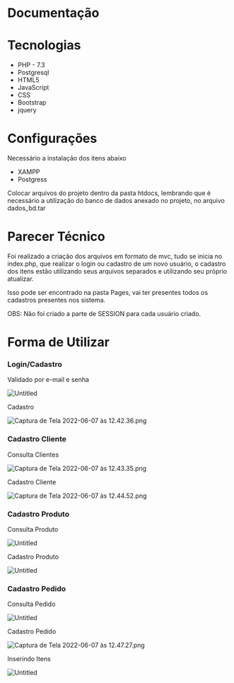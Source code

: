 # Documentação

# Tecnologias

- PHP - 7.3
- Postgresql
- HTML5
- JavaScript
- CSS
- Bootstrap
- jquery

# Configurações

Necessário a instalação dos itens abaixo

- XAMPP
- Postgress

Colocar arquivos do projeto dentro da pasta htdocs, lembrando que é necessário a utilização do banco de dados anexado no projeto, no arquivo dados_bd.tar

# Parecer Técnico

Foi realizado a criação dos arquivos em formato de mvc, tudo se inicia no index.php, que realizar o login ou cadastro de um novo usuário, o cadastro dos itens estão utilizando seus arquivos separados e utilizando seu próprio atualizar. 

Isso pode ser encontrado na pasta Pages, vai ter presentes todos os cadastros presentes nos sistema.

OBS: Não foi criado a parte de SESSION para cada usuário criado.

# Forma de Utilizar

### Login/Cadastro

Validado por e-mail e senha

![Untitled](https://s3.us-west-2.amazonaws.com/secure.notion-static.com/8c89ee31-a9de-47e4-8ca8-af9eae98f735/Untitled.png?X-Amz-Algorithm=AWS4-HMAC-SHA256&X-Amz-Content-Sha256=UNSIGNED-PAYLOAD&X-Amz-Credential=AKIAT73L2G45EIPT3X45%2F20220607%2Fus-west-2%2Fs3%2Faws4_request&X-Amz-Date=20220607T160225Z&X-Amz-Expires=86400&X-Amz-Signature=c9ebb47eb7211d8b77d3d870f0632790ac00b82abd24e81d93ac11f527ed4d84&X-Amz-SignedHeaders=host&response-content-disposition=filename%20%3D%22Untitled.png%22&x-id=GetObject)

Cadastro 

![Captura de Tela 2022-06-07 às 12.42.36.png](Documentac%CC%A7a%CC%83o%20a9a48128914241928c9228073db7bb68/Captura_de_Tela_2022-06-07_as_12.42.36.png)

### Cadastro Cliente

Consulta Clientes

![Captura de Tela 2022-06-07 às 12.43.35.png](Documentac%CC%A7a%CC%83o%20a9a48128914241928c9228073db7bb68/Captura_de_Tela_2022-06-07_as_12.43.35.png)

Cadastro Cliente 

![Captura de Tela 2022-06-07 às 12.44.52.png](Documentac%CC%A7a%CC%83o%20a9a48128914241928c9228073db7bb68/Captura_de_Tela_2022-06-07_as_12.44.52.png)

### Cadastro Produto

Consulta Produto

![Untitled](Documentac%CC%A7a%CC%83o%20a9a48128914241928c9228073db7bb68/Untitled%201.png)

Cadastro Produto

![Untitled](Documentac%CC%A7a%CC%83o%20a9a48128914241928c9228073db7bb68/Untitled%202.png)

### Cadastro Pedido

Consulta Pedido 

![Untitled](Documentac%CC%A7a%CC%83o%20a9a48128914241928c9228073db7bb68/Untitled%203.png)

Cadastro Pedido

![Captura de Tela 2022-06-07 às 12.47.27.png](Documentac%CC%A7a%CC%83o%20a9a48128914241928c9228073db7bb68/Captura_de_Tela_2022-06-07_as_12.47.27.png)

Inserindo Itens

![Untitled](Documentac%CC%A7a%CC%83o%20a9a48128914241928c9228073db7bb68/Untitled%204.png)